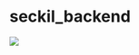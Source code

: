 # seckil_backend

![](https://github.com/wenyongqd/seckil_backend/blob/master/src/main/resources/static/img/seckill.gif)

 
<embed src="ttps://github.com/wenyongqd/seckil_backend/blob/master/src/main/resources/static/img/seckill.gif" width="200" height="200" alt="抖音小程序"/><br/>
